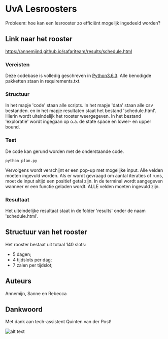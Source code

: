 # UvA Lesroosters

Probleem: hoe kan een lesrooster zo efficiënt mogelijk ingedeeld worden?

## Link naar het rooster

https://annemijnd.github.io/safariteam/results/schedule.html

### Vereisten

Deze codebase is volledig geschreven in [Python3.6.3](https://www.python.org/downloads/).
Alle benodigde pakketten staan in requirements.txt.

### Structuur

In het mapje 'code' staan alle scripts. In het mapje 'data' staan alle csv bestanden.
en in het mapje resultaten staat het bestand 'schedule.html'. Hierin wordt uiteindelijk het rooster weergegeven.
In het bestand 'exploratie' wordt ingegaan op o.a. de state space en lower- en upper bound.

### Test

De code kan gerund worden met de onderstaande code.
```
python plan.py
```
Vervolgens wordt verschijnt er een pop-up met mogelijke input. Alle velden moeten ingevuld worden. Als er wordt gevraagd om aantal iteraties of runs, moet de input altijd een positief getal zijn. In de terminal wordt aangegeven wanneer er een functie geladen wordt. ALLE velden moeten ingevuld zijn.

### Resultaat
Het uiteindelijke resultaat staat in de folder 'results' onder de naam 'schedule.html'.

## Structuur van het rooster
Het rooster bestaat uit totaal 140 slots:
  - 5 dagen;
  - 4 tijdslots per dag;
  - 7 zalen per tijdslot;

## Auteurs

Annemijn, Sanne en Rebecca

## Dankwoord

Met dank aan tech-assistent Quinten van der Post!



![alt text](http://heuristieken.nl/wiki/images/f/f5/Roostering2.jpg)

